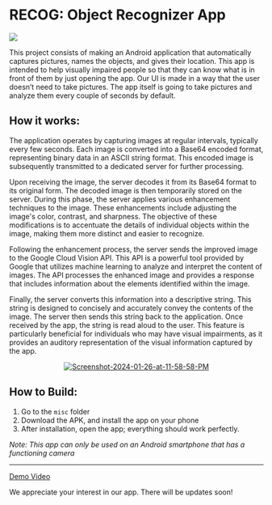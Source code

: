 # RECOG: Object Recognizer App

<img src="https://i.ibb.co/fDn57tx/Screenshot-2024-01-26-at-11-52-01-PM.png">

This project consists of making an Android application that automatically captures pictures, names the objects, and gives their location. This app is intended to help visually impaired people so that they can know what is in front of them by just opening the app. Our UI is made in a way that the user doesn’t need to take pictures. The app itself is going to take pictures and analyze them every couple of seconds by default.

## How it works:

The application operates by capturing images at regular intervals, typically every few seconds. Each image is converted into a Base64 encoded format, representing binary data in an ASCII string format. This encoded image is subsequently transmitted to a dedicated server for further processing.

Upon receiving the image, the server decodes it from its Base64 format to its original form. The decoded image is then temporarily stored on the server. During this phase, the server applies various enhancement techniques to the image. These enhancements include adjusting the image's color, contrast, and sharpness. The objective of these modifications is to accentuate the details of individual objects within the image, making them more distinct and easier to recognize.

Following the enhancement process, the server sends the improved image to the Google Cloud Vision API. This API is a powerful tool provided by Google that utilizes machine learning to analyze and interpret the content of images. The API processes the enhanced image and provides a response that includes information about the elements identified within the image.

Finally, the server converts this information into a descriptive string. This string is designed to concisely and accurately convey the contents of the image. The server then sends this string back to the application. Once received by the app, the string is read aloud to the user. This feature is particularly beneficial for individuals who may have visual impairments, as it provides an auditory representation of the visual information captured by the app.

<p align="center">
<a href="https://ibb.co/Xs4YNnJ"><img src="https://i.ibb.co/7Wzk83y/Screenshot-2024-01-26-at-11-58-58-PM.png" alt="Screenshot-2024-01-26-at-11-58-58-PM" border="0"></a>
</p>

## How to Build:
1. Go to the `misc` folder
2. Download the APK, and install the app on your phone
3. After installation, open the app; everything should work perfectly.

<i>Note: This app can only be used on an Android smartphone that has a functioning camera</i>

---
[Demo Video](https://www.youtube.com/watch?v=xvoobCyBV2U)

We appreciate your interest in our app. There will be updates soon!
<!--  -->